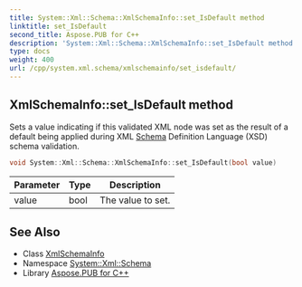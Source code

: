 ```yaml
---
title: System::Xml::Schema::XmlSchemaInfo::set_IsDefault method
linktitle: set_IsDefault
second_title: Aspose.PUB for C++
description: 'System::Xml::Schema::XmlSchemaInfo::set_IsDefault method. Sets a value indicating if this validated XML node was set as the result of a default being applied during XML Schema Definition Language (XSD) schema validation in C++.'
type: docs
weight: 400
url: /cpp/system.xml.schema/xmlschemainfo/set_isdefault/
---
```

## XmlSchemaInfo::set_IsDefault method


Sets a value indicating if this validated XML node was set as the result of a default being applied during XML [Schema](../../) Definition Language (XSD) schema validation.

```cpp
void System::Xml::Schema::XmlSchemaInfo::set_IsDefault(bool value)
```


| Parameter | Type | Description |
| --- | --- | --- |
| value | bool | The value to set. |

## See Also

* Class [XmlSchemaInfo](../)
* Namespace [System::Xml::Schema](../../)
* Library [Aspose.PUB for C++](../../../)
